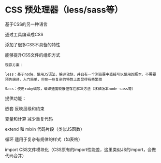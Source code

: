# CSS 预处理器（less/sass等）

基于CSS的另一种语言

通过工具编译成CSS

添加了很多CSS不具备的特性

能够提升CSS文件的组织方式

	现存方案：

	less：基于node，使用JS语法，编译较快，并且有一个浏览器中直接可以使用的版本，不需要预先编译，入门简单，但在一些复杂的特性上面显得有些繁琐

	Sass：使用ruby编写，编译速度较慢但存在解决方法（移植版本node-sass等）

提供功能：

嵌套 反映层级和约束

变量和计算 减少重复代码

extend 和 mixin 代码片段（类似JS函数）

循环 适用于复杂有规律的样式（如表格）

import CSS文件模块化（CSS原有的import性能差，这里类似JS的import，会做代码合并）